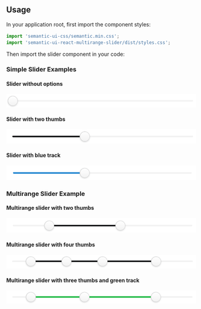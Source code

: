 ## Usage

In your application root, first import the component styles:

```jsx
import 'semantic-ui-css/semantic.min.css';
import 'semantic-ui-react-multirange-slider/dist/styles.css';
```

Then import the slider component in your code:

<? @source {jsx} example.jsx ?>

### Simple Slider Examples

#### Slider without options

![Example image of simple slider without options](/docs/example-simple-1.png)

<? @source {jsx} example-simple-1.jsx ?>

#### Slider with two thumbs

![Example image of simple slider with value set](/docs/example-simple-2.png)

<? @source {jsx} example-simple-2.jsx ?>

#### Slider with blue track

![Example image of simple slider with blue track](/docs/example-simple-3.png)

<? @source {jsx} example-simple-3.jsx ?>

### Multirange Slider Example

#### Multirange slider with two thumbs

![Example image of multirange slider with two thumbs](/docs/example-multi-1.png)

<? @source {jsx} example-multi-1.jsx ?>

#### Multirange slider with four thumbs

![Example image of multirange slider with four thumbs](/docs/example-multi-2.png)

<? @source {jsx} example-multi-2.jsx ?>

#### Multirange slider with three thumbs and green track

![Example image of multirange slider with three thumbs and green track](/docs/example-multi-3.png)

<? @source {jsx} example-multi-3.jsx ?>
